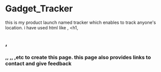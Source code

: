 # Gadget_Tracker
this is my product launch named tracker which enables to track anyone's location.
i have used html like <head>, <h1, <h2>,<h3>,<img>, <a>,<table>, <list>,etc to create this page.
this page also provides links to contact and give feedback
